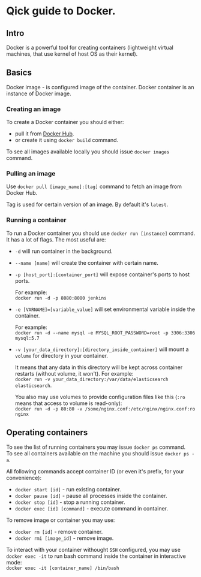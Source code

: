 # Qick guide to Docker.

## Intro
Docker is a powerful tool for creating containers (lightweight virtual machines, that use kernel of host OS as their kernel). 

## Basics

Docker image - is configured image of the container.
Docker container is an instance of Docker image.

### Creating an image

To create a Docker container you should either:

- pull it from [Docker Hub](https://hub.docker.com/).
- or create it using `docker build` command.

To see all images available locally you should issue `docker images` command.

### Pulling an image

Use `docker pull [image_name]:[tag]` command to fetch an image from Docker Hub.

Tag is used for certain version of an image. By default it's `latest`.

### Running a container

To run a Docker container you should use `docker run [instance]` command. It has a lot of flags. The most useful are:

- `-d` will run container in the background.
- `--name [name]` will create the container with certain name.
- `-p [host_port]:[container_port]` will expose container's ports to host ports. 
  
  For example: \
  `docker run -d -p 8080:8080 jenkins` 

- `-e [VARNAME]=[variable_value]` will set environmental variable inside the container. 
  
  For example:\
  `docker run -d --name mysql -e MYSQL_ROOT_PASSWORD=root -p 3306:3306 mysql:5.7`

- `-v [your_data_directory]:[directory_inside_container]` will mount a `volume` for directory in your container.

  It means that any data in this directory will be kept across container restarts (without volume, it won't).
  For example:\
  `docker run -v your_data_directory:/var/data/elasticsearch elasticsearch`.

  You also may use volumes to provide configuration files like this (`:ro` means that access to volume is read-only): \
  `docker run -d -p 80:80 -v /some/nginx.conf:/etc/nginx/nginx.conf:ro nginx`

## Operating containers

To see the list of running containers you may issue `docker ps` command. \
To see all containers available on the machine you should issue `docker ps -a`.

All following commands accept container ID (or even it's prefix, for your convenience):

- `docker start [id]` - run existing container.
- `docker pause [id]` - pause all processes inside the container.
- `docker stop [id]` - stop a running container.
- `docker exec [id] [command]` - execute command in container.

To remove image or container you may use:

- `docker rm [id]` - remove container.
- `docker rmi [image_id]` - remove image.

To interact with your container withought `SSH` configured, you may use `docker exec -it` to run bash command inside the container in interactive mode: \
`docker exec -it [container_name] /bin/bash` 



